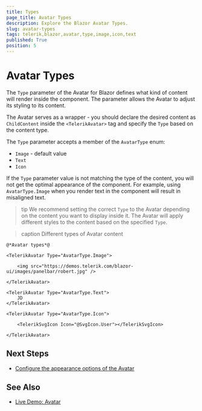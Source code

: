 ```yaml
---
title: Types
page_title: Avatar Types
description: Explore the Blazor Avatar Types.
slug: avatar-types
tags: telerik,blazor,avatar,type,image,icon,text
published: True
position: 5
---
```


# Avatar Types

The `Type` parameter of the Avatar for Blazor defines what kind of content will render inside the component. The parameter allows the Avatar to adjust its styling to its content.

The Avatar serves as a wrapper - you should declare the desired content as `ChildContent` inside the `<TelerikAvatar>` tag and specify the `Type` based on the content type.

The `Type` parameter accepts a member of the `AvatarType` enum:

* `Image` - default value
* `Text`
* `Icon`

If the `Type` parameter value is not matching the type of the content, you will not get the optimal appearance of the component. For example, using `AvatarType.Image` when you render text in the component will result in misaligned text.

>tip We recommend setting the correct `Type` to the Avatar depending on the content you want to display inside it. The Avatar will apply different styles to the content based on the specified `Type`.

>caption Different types of Avatar content

````RAZOR
@*Avatar types*@

<TelerikAvatar Type="AvatarType.Image">

    <img src="https://demos.telerik.com/blazor-ui/images/panelbar/robert.jpg" />

</TelerikAvatar>

<TelerikAvatar Type="AvatarType.Text">
    JD
</TelerikAvatar>

<TelerikAvatar Type="AvatarType.Icon">

    <TelerikSvgIcon Icon="@SvgIcon.User"></TelerikSvgIcon>

</TelerikAvatar>
````

## Next Steps

* [Configure the appearance options of the Avatar](slug://avatar-appearance)

## See Also

  * [Live Demo: Avatar](https://demos.telerik.com/blazor-ui/avatar/overview)